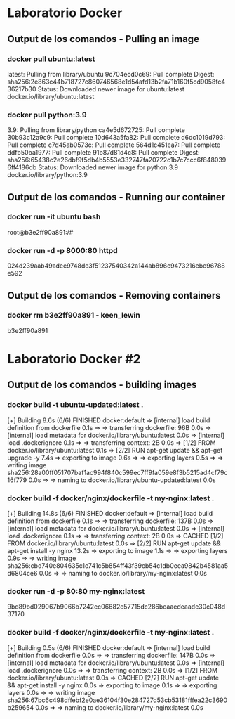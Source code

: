 # Laboratorio Docker

## Output de los comandos - Pulling an image

### docker pull ubuntu:latest
latest: Pulling from library/ubuntu
9c704ecd0c69: Pull complete 
Digest: sha256:2e863c44b718727c860746568e1d54afd13b2fa71b160f5cd9058fc436217b30
Status: Downloaded newer image for ubuntu:latest
docker.io/library/ubuntu:latest

### docker pull python:3.9
3.9: Pulling from library/python
ca4e5d672725: Pull complete 
30b93c12a9c9: Pull complete 
10d643a5fa82: Pull complete 
d6dc1019d793: Pull complete 
c7d45ab0573c: Pull complete 
564d1c451ea7: Pull complete 
ddfb50ba1977: Pull complete 
91b87d81d4c8: Pull complete 
Digest: sha256:65438c2e26dbf9f5db4b5553e332747fa20722c1b7c7ccc6f8480396ff4186db
Status: Downloaded newer image for python:3.9
docker.io/library/python:3.9

## Output de los comandos - Running our container

### docker run -it ubuntu bash
root@b3e2ff90a891:/# 

### docker run -d -p 8000:80 httpd
024d239aab49adee9748de3f51237540342a144ab896c9473216ebe96788e592

## Output de los comandos - Removing containers

### docker rm b3e2ff90a891 - keen_lewin
b3e2ff90a891

# Laboratorio Docker #2

## Output de los comandos - building images

### docker build -t ubuntu-updated:latest .
[+] Building 8.6s (6/6) FINISHED                                                                                docker:default
 => [internal] load build definition from dockerfile                                                                      0.1s
 => => transferring dockerfile: 96B                                                                                       0.0s
 => [internal] load metadata for docker.io/library/ubuntu:latest                                                          0.0s
 => [internal] load .dockerignore                                                                                         0.1s
 => => transferring context: 2B                                                                                           0.0s
 => [1/2] FROM docker.io/library/ubuntu:latest                                                                            0.1s
 => [2/2] RUN apt-get update && apt-get upgrade -y                                                                        7.4s
 => exporting to image                                                                                                    0.6s
 => => exporting layers                                                                                                   0.5s
 => => writing image sha256:28a00ff051707baf1ac994f840c599ec7ff9fa059e8f3b5215ad4cf79c16f779                              0.0s
 => => naming to docker.io/library/ubuntu-updated:latest                                                                  0.0s

### docker build -f docker/nginx/dockerfile -t my-nginx:latest .
[+] Building 14.8s (6/6) FINISHED                                                                               docker:default
 => [internal] load build definition from dockerfile                                                                      0.1s
 => => transferring dockerfile: 137B                                                                                      0.0s
 => [internal] load metadata for docker.io/library/ubuntu:latest                                                          0.0s
 => [internal] load .dockerignore                                                                                         0.1s
 => => transferring context: 2B                                                                                           0.0s
 => CACHED [1/2] FROM docker.io/library/ubuntu:latest                                                                     0.0s
 => [2/2] RUN apt-get update && apt-get install -y nginx                                                                 13.2s
 => exporting to image                                                                                                    1.1s
 => => exporting layers                                                                                                   0.9s
 => => writing image sha256:cbd740e804635c1c741c5b854ff43f39cb54c1db0eea9842b4581aa5d6804ce6                              0.0s
 => => naming to docker.io/library/my-nginx:latest                                                                        0.0s

 ### docker run -d -p 80:80 my-nginx:latest
 9bd89bd029067b9066b7242ec06682e57715dc286beaaedeaade30c048d37170

 ### docker build -f docker/nginx/dockerfile -t my-nginx:latest .
[+] Building 0.5s (6/6) FINISHED                                                                                docker:default
 => [internal] load build definition from dockerfile                                                                      0.0s
 => => transferring dockerfile: 147B                                                                                      0.0s
 => [internal] load metadata for docker.io/library/ubuntu:latest                                                          0.0s
 => [internal] load .dockerignore                                                                                         0.0s
 => => transferring context: 2B                                                                                           0.0s
 => [1/2] FROM docker.io/library/ubuntu:latest                                                                            0.0s
 => CACHED [2/2] RUN apt-get update && apt-get install -y nginx                                                           0.0s
 => exporting to image                                                                                                    0.1s
 => => exporting layers                                                                                                   0.0s
 => => writing image sha256:67bc6c498dffebf2e0ae36104f30e284727d53cb53181fffea22c3690b259654                              0.0s
 => => naming to docker.io/library/my-nginx:latest                                                                        0.0s